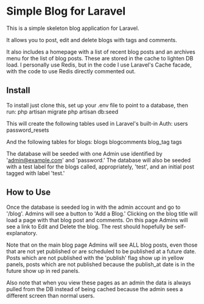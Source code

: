 # Simple Blog for Laravel

This is a simple skeleton blog application for Laravel.

It allows you to post, edit and delete blogs with tags and comments.

It also includes a homepage with a list of recent blog posts and an archives menu for the list of blog posts. These are stored in the cache to lighten DB load. I personally use Redis, but in the code I use Laravel's Cache facade, with the code to use Redis directly commented out.

## Install
To install just clone this, set up your .env file to point to a database, then run:
php artisan migrate
php artisan db:seed

This will create the following tables used in Laravel's built-in Auth:
  users
  password_resets
  
 And the following tables for blogs:
  blogs
  blogcomments
  blog_tag
  tags
  
The database will be seeded with one Admin use identified by 'admin@example.com' and 'password.' 
The database will also be seeded with a test label for the blogs called, appropriately, 'test', and an initial post tagged with label 'test.'

## How to Use
Once the database is seeded log in with the admin account and go to '/blog'. Admins will see a button to 'Add a Blog.' Clicking on the blog title will load a page with that blog post and comments. On this page Admins will see a link to Edit and Delete the blog. The rest should hopefully be self-explanatory. 

Note that on the main blog page Admins will see ALL blog posts, even those that are not yet published or are scheduled to be published at a future date. Posts which are not published with the 'publish' flag show up in yellow panels, posts which are not published because the publish_at date is in the future show up in red panels. 

Also note that when you view these pages as an admin the data is always pulled from the DB instead of being cached because the admin sees a different screen than normal users.


